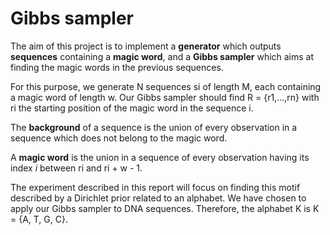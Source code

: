 # Gibbs sampler

The aim of this project is to implement a **generator** which outputs **sequences** containing a **magic word**, and a **Gibbs sampler** which aims at finding the magic words in the previous sequences.

For this purpose, we generate N sequences si of length M, each containing a magic word of length w. Our Gibbs sampler should find R = {r1,...,rn} with ri the starting position of the magic word in the sequence i.

The **background** of a sequence is the union of every observation in a sequence which does not belong to the magic word.

A **magic word** is the union in a sequence of every observation having its index *i* between ri and ri + w - 1.

The experiment described in this report will focus on finding this motif described by a Dirichlet prior related to an alphabet. We have chosen to apply our Gibbs sampler to DNA sequences. Therefore, the alphabet K is K = {A, T, G, C}.
